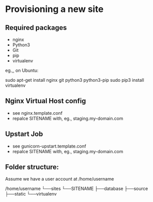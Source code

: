 Provisioning a new site
=======================

## Required packages

* nginx
* Python3
* Git
* pip
* virtualenv

eg.,, on Ubuntu:

  sudo apt-get install nginx git python3 python3-pip
  sudo pip3 install virtualenv

## Nginx Virtual Host config

* see nginx.template.conf
* repalce SITENAME with, eg., staging.my-domain.com

## Upstart Job

* see gunicorn-upstart.template.conf
* repalce SITENAME with, eg., staging.my-domain.com

## Folder structure:
Assume we have a user account at /home/username

/home/username
└──sites
   └──SITENAME
      ├──database
      ├──source
      ├──static
      └──virtualenv

